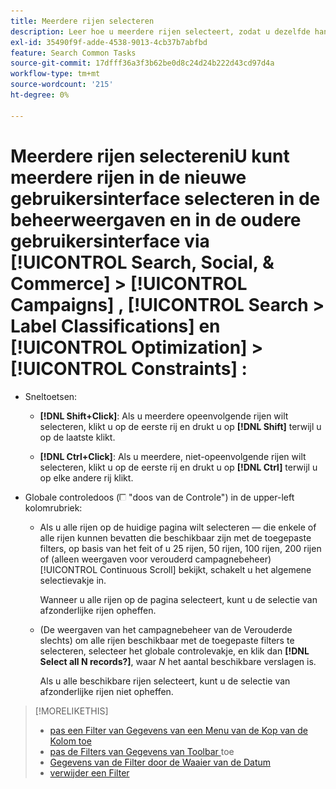 ```yaml
---
title: Meerdere rijen selecteren
description: Leer hoe u meerdere rijen selecteert, zodat u dezelfde handeling op alle rijen kunt uitvoeren.
exl-id: 35490f9f-adde-4538-9013-4cb37b7abfbd
feature: Search Common Tasks
source-git-commit: 17dfff36a3f3b62be0d8c24d24b222d43cd97d4a
workflow-type: tm+mt
source-wordcount: '215'
ht-degree: 0%

---
```


# Meerdere rijen selectereniU kunt meerdere rijen in de nieuwe gebruikersinterface selecteren in de beheerweergaven en in de oudere gebruikersinterface via [!UICONTROL Search, Social, & Commerce] > [!UICONTROL Campaigns] , [!UICONTROL Search > Label Classifications] en [!UICONTROL Optimization] > [!UICONTROL Constraints] :

* Sneltoetsen:

   * **[!DNL Shift+Click]**: Als u meerdere opeenvolgende rijen wilt selecteren, klikt u op de eerste rij en drukt u op **[!DNL Shift]** terwijl u op de laatste klikt.

   * **[!DNL Ctrl+Click]**: Als u meerdere, niet-opeenvolgende rijen wilt selecteren, klikt u op de eerste rij en drukt u op **[!DNL Ctrl]** terwijl u op elke andere rij klikt.

* Globale controledoos (![ doos van de Controle ](/help/search-social-commerce/assets/check-box.png) &quot;doos van de Controle&quot;) in de upper-left kolomrubriek:

   * Als u alle rijen op de huidige pagina wilt selecteren — die enkele of alle rijen kunnen bevatten die beschikbaar zijn met de toegepaste filters, op basis van het feit of u 25 rijen, 50 rijen, 100 rijen, 200 rijen of (alleen weergaven voor verouderd campagnebeheer) [!UICONTROL Continuous Scroll] bekijkt, schakelt u het algemene selectievakje in.

     Wanneer u alle rijen op de pagina selecteert, kunt u de selectie van afzonderlijke rijen opheffen.

   * (De weergaven van het campagnebeheer van de Verouderde slechts) om alle rijen beschikbaar met de toegepaste filters te selecteren, selecteer het globale controlevakje, en klik dan **[!DNL Select all N records?]**, waar *N* het aantal beschikbare verslagen is.

     Als u alle beschikbare rijen selecteert, kunt u de selectie van afzonderlijke rijen niet opheffen.

>[!MORELIKETHIS]
>
>* [ pas een Filter van Gegevens van een Menu van de Kop van de Kolom toe ](../data-views/ad-hoc-settings/column-filter-apply-from-column-heading.md)
>* [ pas de Filters van Gegevens van Toolbar ](../data-views/ad-hoc-settings/column-filter-apply-from-toolbar.md) toe
>* [ Gegevens van de Filter door de Waaier van de Datum ](../data-views/ad-hoc-settings/date-filter.md)
>* [ verwijder een Filter ](../data-views/ad-hoc-settings/column-filter-remove.md)

